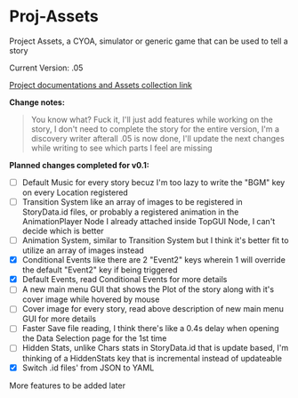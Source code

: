 # Proj-Assets 
Project Assets, a CYOA, simulator or generic game that can be used to tell a story

Current Version: .05

[Project documentations and Assets collection link](https://drive.google.com/drive/folders/1svMfYqJbfHz7dFtQRj-TgUTQsn_5sggx)

**Change notes:** 
>You know what? Fuck it, I'll just add features while working on the story, I don't need to complete the story for the entire version, I'm a discovery writer afterall
>.05 is now done, I'll update the next changes while writing to see which parts I feel are missing

**Planned changes completed  for v0.1:**
- [ ] Default Music for every story becuz I'm too lazy to write the "BGM" key on every Location registered
- [ ] Transition System like an array of images to be registered in StoryData.id files, or probably a registered animation in the AnimationPlayer Node I already attached inside TopGUI Node, I can't decide which is better
- [ ] Animation System, similar to Transition System but I think it's better fit to utilize an array of images instead
- [x] Conditional Events like there are 2 "Event2" keys wherein 1 will override the default "Event2" key if being triggered
- [x] Default Events, read Conditional Events for more details
- [ ] A new main menu GUI that shows the Plot of the story along with it's cover image while hovered by mouse
- [ ] Cover image for every story, read above description of new main menu GUI for more details
- [ ] Faster Save file reading, I think there's like a 0.4s delay when opening the Data Selection page for the 1st time
- [ ] Hidden Stats, unlike Chars stats in StoryData.id that is update based, I'm thinking of a HiddenStats key that is incremental instead of updateable
- [x] Switch .id files' from JSON to YAML

More features to be added later
